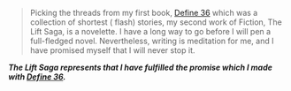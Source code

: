 

> Picking the threads from my first book, [Define 36](www.bit.ly/define36) which was a collection of shortest ( flash) stories, my second work of Fiction, The Lift Saga, is a novelette.  I have a long way to go before I will pen a full-fledged novel. Nevertheless, writing is meditation for me, and I have promised myself that I will never stop it.

***The Lift Saga represents that I have fulfilled the promise which I made with [Define 36](www.bit.ly/define36).***